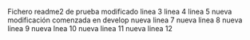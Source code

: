 Fichero readme2 de prueba
modificado
linea 3
linea 4
linea 5
nueva modificación comenzada en develop
nueva linea 7
nueva linea 8
nueva linea 9
nueva lnea 10
nueva linea 11
nueva linea 12
